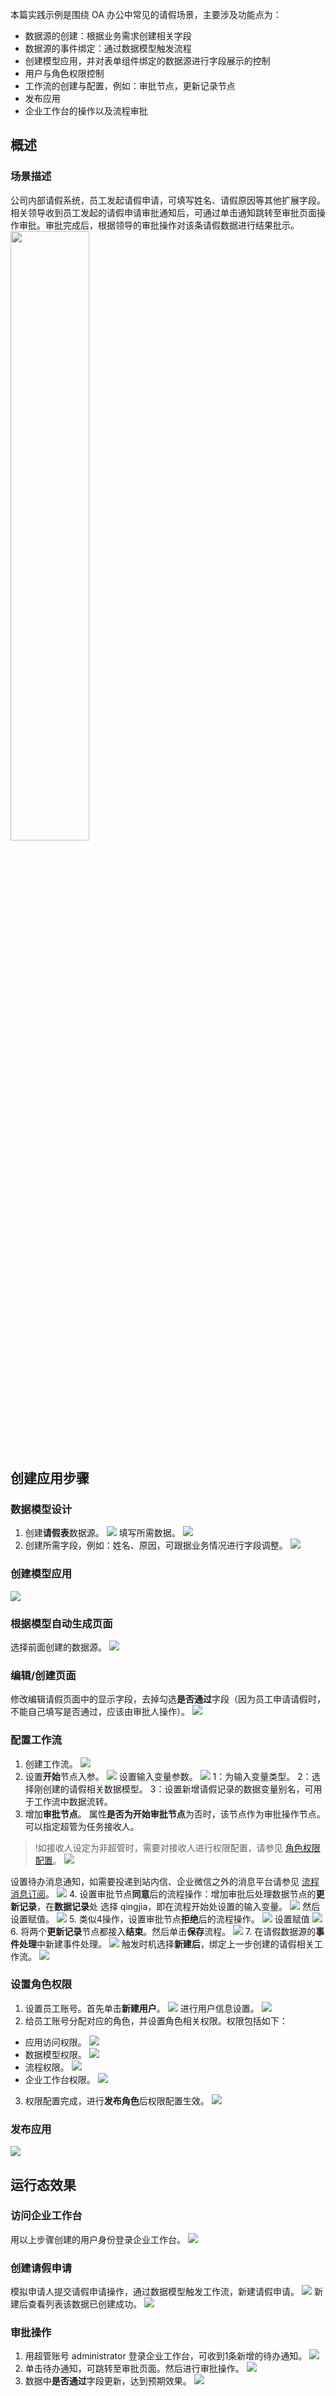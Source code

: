 本篇实践示例是围绕 OA 办公中常见的请假场景，主要涉及功能点为：

- 数据源的创建：根据业务需求创建相关字段
- 数据源的事件绑定：通过数据模型触发流程
- 创建模型应用，并对表单组件绑定的数据源进行字段展示的控制
- 用户与角色权限控制
- 工作流的创建与配置，例如：审批节点，更新记录节点
- 发布应用
- 企业工作台的操作以及流程审批

## 概述
### 场景描述
公司内部请假系统，员工发起请假申请，可填写姓名、请假原因等其他扩展字段。相关领导收到员工发起的请假申请审批通知后，可通过单击通知跳转至审批页面操作审批。审批完成后，根据领导的审批操作对该条请假数据进行结果批示。
<img style="width:50%; max-width: inherit;" src="https://qcloudimg.tencent-cloud.cn/raw/a52b3c6629f7e104af7671ab750dd443.png" />

## 创建应用步骤

### 数据模型设计
1. 创建**请假表**数据源。
![](https://qcloudimg.tencent-cloud.cn/raw/eb8d12a853602efd61ff774b348cae82.png)
填写所需数据。
![](https://qcloudimg.tencent-cloud.cn/raw/21822476467081d861002fe2f49b48f6.png)
2. 创建所需字段，例如：姓名、原因，可跟据业务情况进行字段调整。
![](https://qcloudimg.tencent-cloud.cn/raw/c2f3e88dc1c5ea9e702ab64b5f4276a7.png)

### 创建模型应用
![](https://qcloudimg.tencent-cloud.cn/raw/085da44443c786fe7174eca091b63f0d.png)

### 根据模型自动生成页面
选择前面创建的数据源。
![](https://qcloudimg.tencent-cloud.cn/raw/f584780d264d29f123a9bf4b5dc06aa5.png)

### 编辑/创建页面
修改编辑请假页面中的显示字段，去掉勾选**是否通过**字段（因为员工申请请假时，不能自己填写是否通过，应该由审批人操作）。
![](https://qcloudimg.tencent-cloud.cn/raw/02305b0b95bd143df3ba59fca71c7037.png)


### 配置工作流
1. 创建工作流。
![](https://qcloudimg.tencent-cloud.cn/raw/3dd128b8949201b54d4ac0c5a96f49bf.png)
2. 设置**开始**节点入参。
![](https://qcloudimg.tencent-cloud.cn/raw/52b7cc7a339d38c535f7281ee3a195dd.png)
设置输入变量参数。
![](https://qcloudimg.tencent-cloud.cn/raw/a1e8f5fbe3eb2cd4467fa3aa3848cca3.png)
 1：为输入变量类型。
 2：选择刚创建的请假相关数据模型。
 3：设置新增请假记录的数据变量别名，可用于工作流中数据流转。
3. 增加**审批节点**。
属性**是否为开始审批节点**为否时，该节点作为审批操作节点。可以指定超管为任务接收人。
>!如接收人设定为非超管时，需要对接收人进行权限配置，请参见 [角色权限配置](https://cloud.tencent.com/document/product/1301/77291#.E6.AD.A5.E9.AA.A46.EF.BC.9A.E9.85.8D.E7.BD.AE.E8.A7.92.E8.89.B2.E6.9D.83.E9.99.90)。
>![](https://qcloudimg.tencent-cloud.cn/raw/c310dbdd220dd5a4975c5e76038c27bc.png)
>
设置待办消息通知，如需要投递到站内信、企业微信之外的消息平台请参见 [流程消息订阅](https://cloud.tencent.com/document/product/1301/94563)。
![](https://qcloudimg.tencent-cloud.cn/raw/3f600bd4eb6991939317a7cbca3a867a.png)
4. 设置审批节点**同意**后的流程操作：增加审批后处理数据节点的**更新记录**，在**数据记录**处 选择 qingjia，即在流程开始处设置的输入变量。
![](https://qcloudimg.tencent-cloud.cn/raw/1a15f014bb0fef5883daa94603d9dafa.png)
然后设置赋值。
![](https://qcloudimg.tencent-cloud.cn/raw/598d88bd964f929ad2df0357c3c7ddea.png)
5. 类似4操作，设置审批节点**拒绝**后的流程操作。
![](https://qcloudimg.tencent-cloud.cn/raw/76c8af802e5ccab440c42b51959da79f.png)
设置赋值
![](https://qcloudimg.tencent-cloud.cn/raw/9b88c1090518f0306a5b6f1d540e8aad.png)
6. 将两个**更新记录**节点都接入**结束**。然后单击**保存**流程。 
![](https://qcloudimg.tencent-cloud.cn/raw/27a922048750a43b5a912b151f599524.png)
7. 在请假数据源的**事件处理**中新建事件处理。
![](https://qcloudimg.tencent-cloud.cn/raw/eed424aa0cb3b333d94770ead943c5ed.png)
触发时机选择**新建后**，绑定上一步创建的请假相关工作流。
![](https://qcloudimg.tencent-cloud.cn/raw/98fa474db9c870fb1a878d283de270d0.png)


### 设置角色权限
1. 设置员工账号。首先单击**新建用户**。
![](https://qcloudimg.tencent-cloud.cn/raw/0e0af0cb8a9755b886a11c1dd9f58d2a.png)
进行用户信息设置。
![](https://qcloudimg.tencent-cloud.cn/raw/bb08391a2107377495342f65082d67d1.png)
2. 给员工账号分配对应的角色，并设置角色相关权限。权限包括如下：
 - 应用访问权限。
![](https://qcloudimg.tencent-cloud.cn/raw/fc27e0b2952a593c7c8776354cfea4f6.png)
 - 数据模型权限。
![](https://qcloudimg.tencent-cloud.cn/raw/2ecc94c504465c36fa8268c2ce5433a0.png)
 - 流程权限。
![](https://qcloudimg.tencent-cloud.cn/raw/3dd620ec9ede6f095de1e3f5df3ab671.png)
 - 企业工作台权限。
![](https://qcloudimg.tencent-cloud.cn/raw/24aad85bbbd46f66c6c19570805a492a.png)
3. 权限配置完成，进行**发布角色**后权限配置生效。
![](https://qcloudimg.tencent-cloud.cn/raw/0fe338939c68766f03a585a37a10cc96.png)

### 发布应用
![](https://qcloudimg.tencent-cloud.cn/raw/d9263f502a6fdef929c14ce5dc8b91fd.png)

## 运行态效果

### 访问企业工作台
用以上步骤创建的用户身份登录企业工作台。
![](https://qcloudimg.tencent-cloud.cn/raw/537c5e152eedf2b3cb9f3c505491a838.png)

### 创建请假申请
模拟申请人提交请假申请操作，通过数据模型触发工作流，新建请假申请。
![](https://qcloudimg.tencent-cloud.cn/raw/931b8c6e0f2dc2e67437a367cfe1e219.png)
新建后查看列表该数据已创建成功。
![](https://qcloudimg.tencent-cloud.cn/raw/0ffee073b4ed785303a8eb9787d8eb02.png)

### 审批操作
1. 用超管账号 administrator 登录企业工作台，可收到1条新增的待办通知。
![](https://qcloudimg.tencent-cloud.cn/raw/e98c79f5fa42193be672ed6d2d39b0b8.png)
2. 单击待办通知，可跳转至审批页面。然后进行审批操作。
![](https://qcloudimg.tencent-cloud.cn/raw/54e9bff1d7b39ffa534402efe34b8acb.png)
3. 数据中**是否通过**字段更新，达到预期效果。
![](https://qcloudimg.tencent-cloud.cn/raw/e2d13e93f9d8f443d43e48635dd45cff.png)
